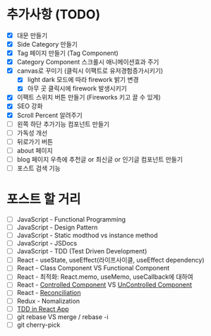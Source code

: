 # 추가사항 (TODO)

- [x] 대문 만들기
- [x] Side Category 만들기
- [x] Tag 페이지 만들기 (Tag Component)
- [x] Category Component 스크롤시 애니메이션효과 주기
- [x] canvas로 꾸미기 (클릭시 이팩트로 유저경험증가시키기)
  - [x] light dark 모드에 따라 firework 밝기 변경
  - [x] 아무 곳 클릭시에 firework 발생시키기
- [x] 이팩트 스위치 버튼 만들기 (Fireworks 키고 끌 수 있게)
- [x] SEO 강화
- [x] Scroll Percent 알려주기
- [ ] 왼쪽 하단 추가기능 컴포넌트 만들기
- [ ] 가독성 개선
- [ ] 뒤로가기 버튼
- [ ] about 페이지
- [ ] blog 페이지 우측에 추천글 or 최신글 or 인기글 컴포넌트 만들기
- [ ] 포스트 검색 기능

# 포스트 할 거리

- [ ] JavaScript - Functional Programming
- [ ] JavaScript - Design Pattern
- [ ] JavaScript - Static modthod vs instance method
- [ ] JavaScript - JSDocs
- [ ] JavaScript - TDD (Test Driven Development)
- [ ] React - useState, useEffect(라이프사이클, useEffect dependency)
- [ ] React - Class Component VS Functional Component
- [ ] React - 최적화: React.memo, useMemo, useCallback에 대하여
- [ ] React - [Controlled Component](https://ko.reactjs.org/docs/forms.html#controlled-components) VS [UnControlled Component](https://ko.reactjs.org/docs/uncontrolled-components.html)
- [ ] React - [Reconciliation](https://ko.reactjs.org/docs/reconciliation.html)
- [ ] Redux - Nomalization
- [ ] [TDD in React App](https://jestjs.io/docs/en/tutorial-react)
- [ ] git rebase VS merge / rebase -i
- [ ] git cherry-pick
